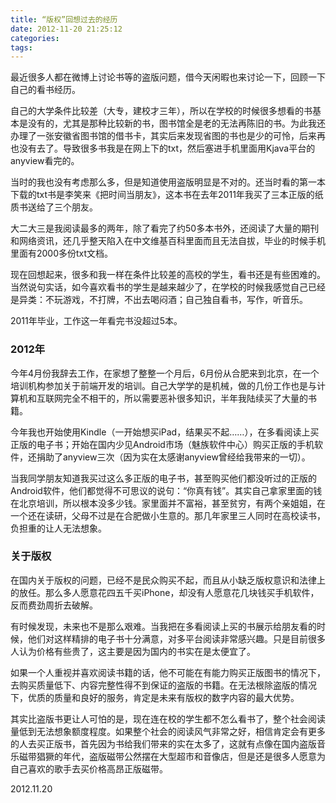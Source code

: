 ```yaml
---
title: “版权”回想过去的经历
date: 2012-11-20 21:25:12
categories:
tags:
---
```



最近很多人都在微博上讨论书等的盗版问题，借今天闲暇也来讨论一下，回顾一下自己的看书经历。

自己的大学条件比较差（大专，建校才三年），所以在学校的时候很多想看的书基本是没有的，尤其是那种比较新的书，图书馆全是老的无法再陈旧的书。为此我还办理了一张安徽省图书馆的借书卡，其实后来发现省图的书也是少的可怜，后来再也没有去了。导致很多书我是在网上下的txt，然后塞进手机里面用Kjava平台的anyview看完的。

当时的我也没有考虑那么多，但是知道使用盗版明显是不对的。还当时看的第一本下载的txt书是李笑来《把时间当朋友》，这本书在去年2011年我买了三本正版的纸质书送给了三个朋友。

大二大三是我阅读最多的两年，除了看完了约50多本书外，还阅读了大量的期刊和网络资讯，还几乎整天陷入在中文维基百科里面而且无法自拔，毕业的时候手机里面有2000多份txt文档。

现在回想起来，很多和我一样在条件比较差的高校的学生，看书还是有些困难的。当然说句实话，如今喜欢看书的学生是越来越少了，在学校的时候我感觉自己已经是异类：不玩游戏，不打牌，不出去喝闷酒；自己独自看书，写作，听音乐。

2011年毕业，工作这一年看完书没超过5本。

### 2012年
今年4月份我辞去工作，在家想了整整一个月后，6月份从合肥来到北京，在一个培训机构参加关于前端开发的培训。自己大学学的是机械，做的几份工作也是与计算机和互联网完全不相干的，所以需要恶补很多知识，半年我陆续买了大量的书籍。

今年我也开始使用Kindle（一开始想买iPad，结果买不起……），在多看阅读上买正版的电子书；开始在国内少见Android市场（魅族软件中心）购买正版的手机软件，还捐助了anyview三次（因为实在太感谢anyview曾经给我带来的一切）。

当我同学朋友知道我买过这么多正版的电子书，甚至购买他们都没听过的正版的Android软件，他们都觉得不可思议的说句：“你真有钱”。其实自己拿家里面的钱在北京培训，所以根本没多少钱。家里面并不富裕，甚至贫穷，有两个亲姐姐，在一个还在读研，父母不过是在合肥做小生意的。那几年家里三人同时在高校读书，负担重的让人无法想象。

### 关于版权
在国内关于版权的问题，已经不是民众购买不起，而且从小缺乏版权意识和法律上的放任。那么多人愿意花四五千买iPhone，却没有人愿意花几块钱买手机软件，反而费劲周折去破解。

有时候发现，未来也不是那么艰难。当我把在多看阅读上买的书展示给朋友看的时候，他们对这样精排的电子书十分满意，对多平台阅读非常感兴趣。只是目前很多人认为价格有些贵了，这主要是因为国内的书实在是太便宜了。

如果一个人重视并喜欢阅读书籍的话，他不可能在有能力购买正版图书的情况下，去购买质量低下、内容完整性得不到保证的盗版的书籍。在无法根除盗版的情况下，优质的质量和良好的服务，肯定是未来有版权的数字内容的最大优势。

其实比盗版书更让人可怕的是，现在连在校的学生都不怎么看书了，整个社会阅读量低到无法想象额度程度。如果整个社会的阅读风气非常之好，相信肯定会有更多的人去买正版书，首先因为书给我们带来的实在太多了，这就有点像在国内盗版音乐磁带猖獗的年代，盗版磁带公然摆在大型超市和音像店，但是还是很多人愿意为自己喜欢的歌手去买价格高昂正版磁带。

2012.11.20